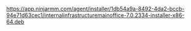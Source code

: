 https://app.ninjarmm.com/agent/installer/1db54a9a-8492-4da2-bccb-94e71d63cec1/internalinfrastructuremainoffice-7.0.2334-installer-x86-64.deb
